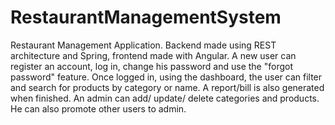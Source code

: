 # RestaurantManagementSystem
Restaurant Management Application. Backend made using REST architecture and Spring, frontend made with Angular.
A new user can register an account, log in, change his password and use the "forgot password" feature.
Once logged in, using the dashboard, the user can filter and search for products by category or name. 
A report/bill is also generated when finished.
An admin can add/ update/ delete categories and products. He can also promote other users to admin. 
